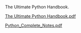 The Ultimate Python Handbook.

[The Ultimate Python Handbook.pdf](https://github.com/user-attachments/files/22310632/The.Ultimate.Python.Handbook.pdf)

[Python_Complete_Notes.pdf](../../Desktop/PythonLearning/Python_Complete_Notes.pdf)
